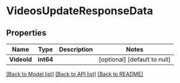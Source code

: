 # VideosUpdateResponseData

## Properties
Name | Type | Description | Notes
------------ | ------------- | ------------- | -------------
**VideoId** | **int64** |  | [optional] [default to null]

[[Back to Model list]](../README.md#documentation-for-models) [[Back to API list]](../README.md#documentation-for-api-endpoints) [[Back to README]](../README.md)


